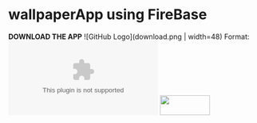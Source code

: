 # wallpaperApp using FireBase
**DOWNLOAD THE APP**
![GitHub Logo](download.png | width=48)
Format: ![dd](https://github.com/prince214/Wallset-Wallpaper-App/raw/master/wallset.apk)
<img src="https://github.com/prince214/Wallset-Wallpaper-App/raw/master/wallset.apk" data-canonical-src="download.png" width="100" height="40" />
